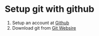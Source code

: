 # Setup git with github

1. Setup an account at [Github](https://github.com/)
2. Download git from [Git Websire](https://git-scm.com/downloads)
